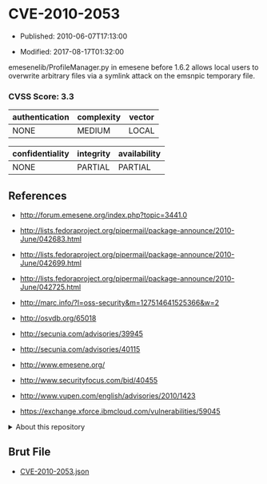 # CVE-2010-2053

- Published: 2010-06-07T17:13:00

- Modified: 2017-08-17T01:32:00

emesenelib/ProfileManager.py in emesene before 1.6.2 allows local users to overwrite arbitrary files via a symlink attack on the emsnpic temporary file.

### CVSS Score: **3.3**

| authentication | complexity | vector |
| --- | --- | --- |
| NONE | MEDIUM | LOCAL |

| confidentiality | integrity | availability |
| --- | --- | --- |
| NONE | PARTIAL | PARTIAL |

## References

* http://forum.emesene.org/index.php?topic=3441.0

* http://lists.fedoraproject.org/pipermail/package-announce/2010-June/042683.html

* http://lists.fedoraproject.org/pipermail/package-announce/2010-June/042699.html

* http://lists.fedoraproject.org/pipermail/package-announce/2010-June/042725.html

* http://marc.info/?l=oss-security&m=127514641525366&w=2

* http://osvdb.org/65018

* http://secunia.com/advisories/39945

* http://secunia.com/advisories/40115

* http://www.emesene.org/

* http://www.securityfocus.com/bid/40455

* http://www.vupen.com/english/advisories/2010/1423

* https://exchange.xforce.ibmcloud.com/vulnerabilities/59045

<details>
<summary>About this repository</summary> 

  This repository is part of the project [Live Hack CVE](https://github.com/Live-Hack-CVE). Main website can be found [www.live-hack.org](https://www.live-hack.org) 
  
  Made by [Sn0wAlice](https://github.com/Sn0wAlice) for the people that care about security and need to have a feed of the latest CVEs. Hope you enjoy it, don't forget to star the repo and follow me on [Twitter](https://twitter.com/Sn0wAlice) and [Github](https://github.com/Sn0wAlice). And that is my [personnal website](https://www.alice-snow.me/)

  - [Home Page](https://github.com/Live-Hack-CVE)
  - [Framework](https://github.com/Live-Hack-CVE/cve-framework)
  - [CVE database](https://github.com/Live-Hack-CVE/full_database)
  - [Changelog](https://github.com/Live-Hack-CVE/Changelog)
</details>

## Brut File

* [CVE-2010-2053.json](https://raw.githubusercontent.com/Live-Hack-CVE/full_database/main/cves/2010/CVE-2010-2053.json)

